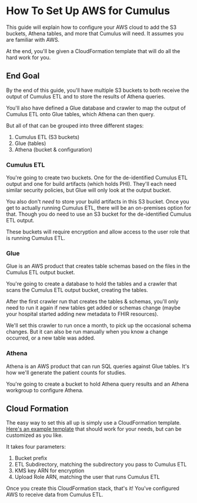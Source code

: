 <!-- Target audience: engineer familiar with the project, helpful direct tone -->

# How To Set Up AWS for Cumulus

This guide will explain how to configure your AWS cloud to add the S3 buckets, Athena tables,
and more that Cumulus will need. It assumes you are familiar with AWS.

At the end, you'll be given a CloudFormation template that will do all the hard work for you.

## End Goal

By the end of this guide, you'll have multiple S3 buckets to both receive the output of Cumulus ETL
and to store the results of Athena queries.

You'll also have defined a Glue database and crawler to map the output of Cumulus ETL onto Glue
tables, which Athena can then query.

But all of that can be grouped into three different stages:
1. Cumulus ETL (S3 buckets)
2. Glue (tables)
3. Athena (bucket & configuration)

### Cumulus ETL

You're going to create two buckets. One for the de-identified Cumulus ETL output and one for build
artifacts (which holds PHI).
They'll each need similar security policies, but Glue will only look at the output bucket.

You also don't _need_ to store your build artifacts in this S3 bucket.
Once you get to actually running Cumulus ETL, there will be an on-premises option for that.
Though you do need to use an S3 bucket for the de-identified Cumulus ETL output.

These buckets will require encryption and allow access to the user role that is running Cumulus ETL.

### Glue

Glue is an AWS product that creates table schemas based on the files in the Cumulus ETL output
bucket.

You're going to create a database to hold the tables and a crawler that scans the Cumulus ETL
output bucket, creating the tables.

After the first crawler run that creates the tables & schemas,
you'll only need to run it again if new tables get added or schemas change
(maybe your hospital started adding new metadata to FHIR resources).

We'll set this crawler to run once a month, to pick up the occasional schema changes.
But it can also be run manually when you know a change occurred, or a new table was added.

### Athena

Athena is an AWS product that can run SQL queries against Glue tables.
It's how we'll generate the patient counts for studies.

You're going to create a bucket to hold Athena query results and an Athena workgroup to configure
Athena.

## Cloud Formation

The easy way to set this all up is simply use a CloudFormation template.
[Here's an example template](cumulus-aws-template.yaml) that should work for your needs,
but can be customized as you like.

It takes four parameters:
1. Bucket prefix
1. ETL Subdirectory, matching the subdirectory you pass to Cumulus ETL
1. KMS key ARN for encryption
1. Upload Role ARN, matching the user that runs Cumulus ETL

Once you create this CloudFormation stack, that's it!
You've configured AWS to receive data from Cumulus ETL.
